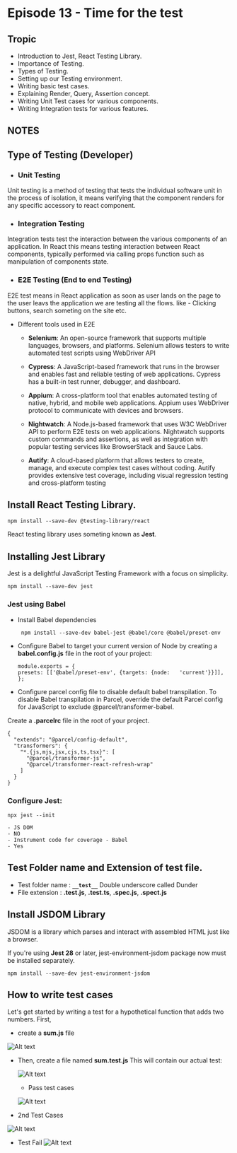 # Episode 13 - Time for the test

## Tropic
- Introduction to Jest, React Testing Library.
- Importance of Testing.
- Types of Testing.
- Setting up our Testing environment.
- Writing basic test cases.
- Explaining Render, Query, Assertion concept.
- Writing Unit Test cases for various components.
- Writing Integration tests for various features.

## NOTES

## Type of Testing (Developer)
- ### Unit Testing
Unit testing is a method of testing that tests the individual software unit in the process of isolation, it means verifying that the component renders for any specific accessory to react component.

- ### Integration Testing
Integration tests test the interaction between the various components of an application.
In React this means testing interaction between React components, typically performed via calling props function such as manipulation of components state.

- ### E2E Testing (End to end Testing)
E2E test means in React application as soon as user lands on the page to the user leavs the application we are testing all the flows. 
like - Clicking buttons, search someting on the site etc. 


- Different tools used in E2E 
    - **Selenium**: An open-source framework that supports multiple languages, browsers, and platforms. Selenium allows testers to write automated test scripts using WebDriver API

    - **Cypress**: A JavaScript-based framework that runs in the browser and enables fast and reliable testing of web applications. Cypress has a built-in test runner, debugger, and dashboard.
    
    - **Appium**: A cross-platform tool that enables automated testing of native, hybrid, and mobile web applications. Appium uses WebDriver protocol to communicate with devices and browsers.

    - **Nightwatch**: A Node.js-based framework that uses W3C WebDriver API to perform E2E tests on web applications. Nightwatch supports custom commands and assertions, as well as integration with popular testing services like BrowserStack and Sauce Labs.
    - **Autify**: A cloud-based platform that allows testers to create, manage, and execute complex test cases without coding. Autify provides extensive test coverage, including visual regression testing and cross-platform testing

## Install React Testing Library.
```
npm install --save-dev @testing-library/react

```    
React testing library uses someting known as **Jest**.
## Installing Jest Library
Jest is a delightful JavaScript Testing Framework with a focus on simplicity.
```
npm install --save-dev jest
```
### Jest using Babel
    
- Install Babel dependencies 

    ```
     npm install --save-dev babel-jest @babel/core @babel/preset-env

    ```
- Configure Babel to target your current version of Node by creating a **babel.config.js** file in the root of your project:
    ```
    module.exports = {
    presets: [['@babel/preset-env', {targets: {node:   'current'}}]],
    };

    ```
- Configure parcel config file to disable default babel transpilation.
To disable Babel transpilation in Parcel, override the default Parcel config for JavaScript to exclude @parcel/transformer-babel.

Create a **.parcelrc** file in the root of your project.

```
{
  "extends": "@parcel/config-default",
  "transformers": {
    "*.{js,mjs,jsx,cjs,ts,tsx}": [
      "@parcel/transformer-js",
      "@parcel/transformer-react-refresh-wrap"
    ]
  }
}
```
### Configure **Jest**:
```
npx jest --init
```
    - JS DOM
    - NO 
    - Instrument code for coverage - Babel
    - Yes
## Test Folder name and Extension of test file.
- Test folder name : **``__test__``** Double underscore called Dunder
- File extension : **.test.js**, **.test.ts**, **.spec.js**, **.spect.js**

## Install JSDOM Library
JSDOM is a library which parses and interact with  assembled HTML just like a browser.

If you're using **Jest 28** or later, jest-environment-jsdom package now must be installed separately.

```
npm install --save-dev jest-environment-jsdom
```
## How to write test cases 
Let's get started by writing a test for a hypothetical function that adds two numbers. First, 
- create a **sum.js** file
  
![Alt text](image.png)

- Then, create a file named **sum.test.js** This will contain our actual test:
  
  ![Alt text](image-1.png)

  - Pass test cases

   ![Alt text](image-2.png)

- 2nd Test Cases 
  
![Alt text](image-3.png)

  - Test Fail 
  ![Alt text](image-4.png)
